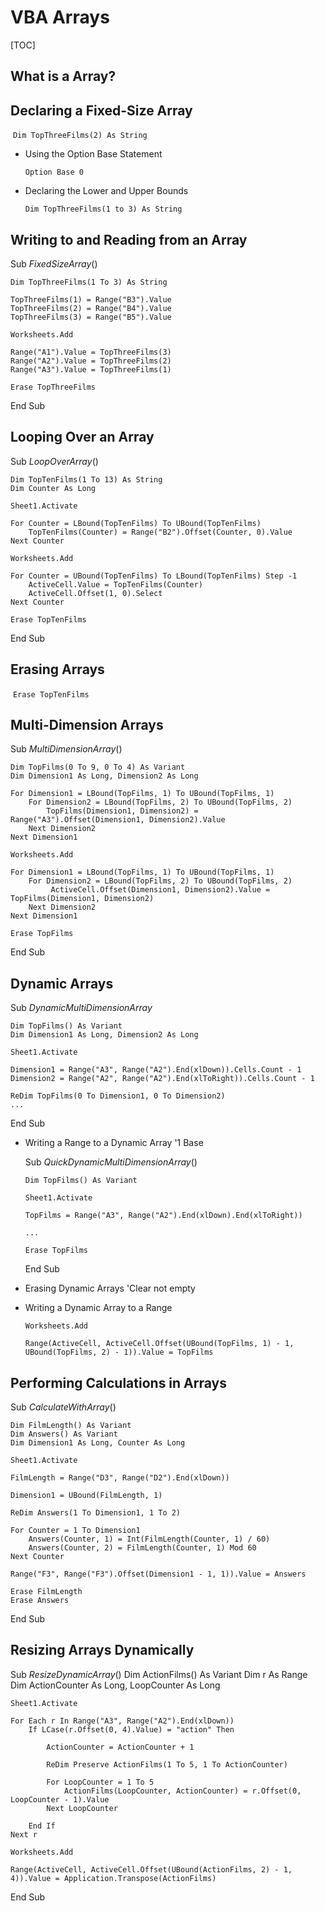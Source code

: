 # VBA Arrays

[TOC]

## What is a Array?

## Declaring a Fixed-Size Array

​	`Dim TopThreeFilms(2) As String`

- Using the Option Base Statement

  `Option Base 0`
  
- Declaring the Lower and Upper Bounds

  `Dim TopThreeFilms(1 to 3) As String`

## Writing to and Reading from an Array

Sub *FixedSizeArray*()

    Dim TopThreeFilms(1 To 3) As String
    
    TopThreeFilms(1) = Range("B3").Value
    TopThreeFilms(2) = Range("B4").Value
    TopThreeFilms(3) = Range("B5").Value
    
    Worksheets.Add
    
    Range("A1").Value = TopThreeFilms(3)
    Range("A2").Value = TopThreeFilms(2)
    Range("A3").Value = TopThreeFilms(1)
    
    Erase TopThreeFilms

End Sub

## Looping Over an Array

Sub *LoopOverArray*()

    Dim TopTenFilms(1 To 13) As String
    Dim Counter As Long
    
    Sheet1.Activate
    
    For Counter = LBound(TopTenFilms) To UBound(TopTenFilms)
        TopTenFilms(Counter) = Range("B2").Offset(Counter, 0).Value
    Next Counter
    
    Worksheets.Add
    
    For Counter = UBound(TopTenFilms) To LBound(TopTenFilms) Step -1
        ActiveCell.Value = TopTenFilms(Counter)
        ActiveCell.Offset(1, 0).Select
    Next Counter
    
    Erase TopTenFilms

End Sub

## Erasing Arrays

​	`Erase TopTenFilms`

## Multi-Dimension Arrays

Sub *MultiDimensionArray*()

    Dim TopFilms(0 To 9, 0 To 4) As Variant
    Dim Dimension1 As Long, Dimension2 As Long
    
    For Dimension1 = LBound(TopFilms, 1) To UBound(TopFilms, 1)
        For Dimension2 = LBound(TopFilms, 2) To UBound(TopFilms, 2)
            TopFilms(Dimension1, Dimension2) = Range("A3").Offset(Dimension1, Dimension2).Value
        Next Dimension2
    Next Dimension1
    
    Worksheets.Add
    
    For Dimension1 = LBound(TopFilms, 1) To UBound(TopFilms, 1)
        For Dimension2 = LBound(TopFilms, 2) To UBound(TopFilms, 2)
             ActiveCell.Offset(Dimension1, Dimension2).Value = TopFilms(Dimension1, Dimension2)
        Next Dimension2
    Next Dimension1
    
    Erase TopFilms

End Sub

## Dynamic Arrays

Sub *DynamicMultiDimensionArray*

    Dim TopFilms() As Variant
    Dim Dimension1 As Long, Dimension2 As Long
    
    Sheet1.Activate
    
    Dimension1 = Range("A3", Range("A2").End(xlDown)).Cells.Count - 1
    Dimension2 = Range("A2", Range("A2").End(xlToRight)).Cells.Count - 1
    
    ReDim TopFilms(0 To Dimension1, 0 To Dimension2)
    ...
End Sub

- Writing a Range to a Dynamic Array '1 Base

  Sub *QuickDynamicMultiDimensionArray*()

  ```
  Dim TopFilms() As Variant
  
  Sheet1.Activate
  
  TopFilms = Range("A3", Range("A2").End(xlDown).End(xlToRight))
  
  ...
  
  Erase TopFilms
  ```

  End Sub

- Erasing Dynamic Arrays 'Clear not empty 

- Writing a Dynamic Array to a Range

  ```
  Worksheets.Add
  
  Range(ActiveCell, ActiveCell.Offset(UBound(TopFilms, 1) - 1, UBound(TopFilms, 2) - 1)).Value = TopFilms
  ```

## Performing Calculations in Arrays

Sub *CalculateWithArray*()

    Dim FilmLength() As Variant
    Dim Answers() As Variant
    Dim Dimension1 As Long, Counter As Long
    
    Sheet1.Activate
    
    FilmLength = Range("D3", Range("D2").End(xlDown))
    
    Dimension1 = UBound(FilmLength, 1)
    
    ReDim Answers(1 To Dimension1, 1 To 2)
    
    For Counter = 1 To Dimension1
        Answers(Counter, 1) = Int(FilmLength(Counter, 1) / 60)
        Answers(Counter, 2) = FilmLength(Counter, 1) Mod 60
    Next Counter
    
    Range("F3", Range("F3").Offset(Dimension1 - 1, 1)).Value = Answers
    
    Erase FilmLength
    Erase Answers

End Sub

## Resizing Arrays Dynamically

Sub *ResizeDynamicArray*()
    Dim ActionFilms() As Variant
    Dim r As Range
    Dim ActionCounter As Long, LoopCounter As Long
        
    Sheet1.Activate
    
    For Each r In Range("A3", Range("A2").End(xlDown))
        If LCase(r.Offset(0, 4).Value) = "action" Then
            
            ActionCounter = ActionCounter + 1
            
            ReDim Preserve ActionFilms(1 To 5, 1 To ActionCounter)
            
            For LoopCounter = 1 To 5
                ActionFilms(LoopCounter, ActionCounter) = r.Offset(0, LoopCounter - 1).Value
            Next LoopCounter
            
        End If
    Next r
    
    Worksheets.Add
    
    Range(ActiveCell, ActiveCell.Offset(UBound(ActionFilms, 2) - 1, 4)).Value = Application.Transpose(ActionFilms)

End Sub
